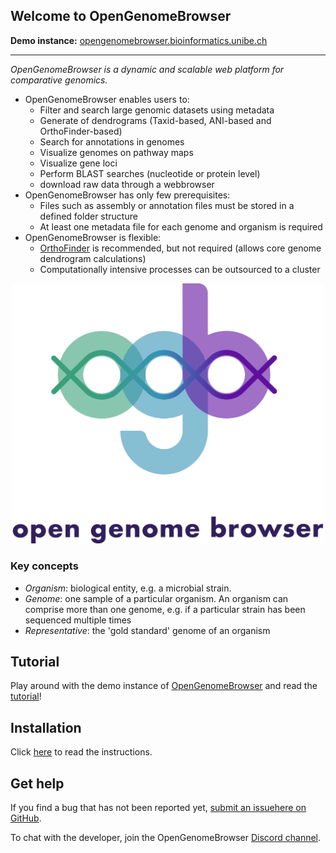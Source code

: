 <link rel="shortcut icon" type="image/svg+xml" href="/opengenomebrowser/favicon.svg">

## Welcome to OpenGenomeBrowser 
 
**Demo instance:** [opengenomebrowser.bioinformatics.unibe.ch](https://opengenomebrowser.bioinformatics.unibe.ch/)

<hr>

_OpenGenomeBrowser is a dynamic and scalable web platform for comparative genomics._

  - OpenGenomeBrowser enables users to:
    - Filter and search large genomic datasets using metadata
    - Generate of dendrograms (Taxid-based, ANI-based and OrthoFinder-based)
    - Search for annotations in genomes
    - Visualize genomes on pathway maps
    - Visualize gene loci
    - Perform BLAST searches (nucleotide or protein level)
    - download raw data through a webbrowser 
  - OpenGenomeBrowser has only few prerequisites:
    - Files such as assembly or annotation files must be stored in a defined folder structure
    - At least one metadata file for each genome and organism is required
  - OpenGenomeBrowser is flexible:
    - [OrthoFinder](https://github.com/davidemms/OrthoFinder) is recommended, but not required (allows core genome dendrogram calculations)
    - Computationally intensive processes can be outsourced to a cluster

<div align="center">
<img src="https://raw.githubusercontent.com/opengenomebrowser/opengenomebrowser/master/website/static/global/customicons/ogb-full.svg"  width="500px">
</div>


### Key concepts

  - _Organism_: biological entity, e.g. a microbial strain. 
  - _Genome_: one sample of a particular organism. An organism can comprise more than one genome, e.g. if a particular strain has been sequenced multiple times   
  - _Representative_: the 'gold standard' genome of an organism


## Tutorial

Play around with the demo instance of [OpenGenomeBrowser](opengenomebrowser.bioinformatics.unibe.ch/) and read the [tutorial](/tutorial.md)!


## Installation

Click [here](/installation.md) to read the instructions.


## Get help

If you find a bug that has not been reported yet, [submit an issuehere on GitHub](https://github.com/opengenomebrowser/opengenomebrowser/issues).

To chat with the developer, join the OpenGenomeBrowser [Discord channel](https://discord.gg/mDm4fqf).
